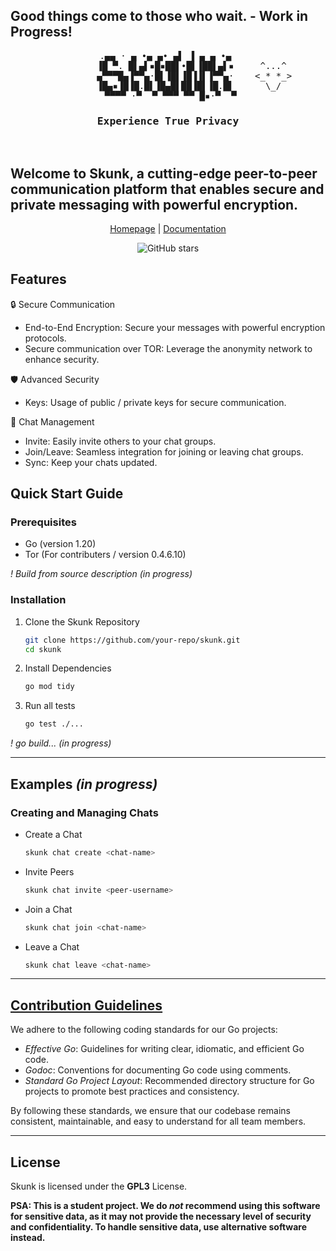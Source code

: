 <h2>Good things come to those who wait. - Work in Progress!</h2>

<div align="center"><pre>
.▄▄ · ▄ •▄ ▄• ▄▌ ▐ ▄ ▄ •▄ 
         ▐█ ▀. █▌▄▌▪█▪██▌•█▌▐██▌▄▌▪     ^...^
             ▄▀▀▀█▄▐▀▀▄·█▌▐█▌▐█▐▐▌▐▀▀▄·    <_* *_>   
        ▐█▄▪▐█▐█.█▌▐█▄█▌██▐█▌▐█.█▌      \_/
 ▀▀▀▀ ·▀  ▀ ▀▀▀ ▀▀ █▪·▀  ▀
<h3>Experience True Privacy</h3>
</pre></div>

## Welcome to Skunk, a cutting-edge peer-to-peer communication platform that enables secure and private messaging with powerful encryption.

<p align="center">
  <a href="https://scherzma.github.io/">Homepage</a> |
  <a href="https://github.com/scherzma/Skunk/wiki">Documentation</a>
</p>

<p align="center">
  <img src="https://img.shields.io/github/stars/scherzma/skunk?style=social" alt="GitHub stars">
</p>

## Features

🔒 Secure Communication
- End-to-End Encryption: Secure your messages with powerful encryption protocols.
- Secure communication over TOR: Leverage the anonymity network to enhance security.

🛡️ Advanced Security
- Keys: Usage of public / private keys for secure communication.

💬 Chat Management
- Invite: Easily invite others to your chat groups.
- Join/Leave: Seamless integration for joining or leaving chat groups.
- Sync: Keep your chats updated.

## Quick Start Guide
### Prerequisites
- Go (version 1.20)
- Tor (For contributers / version 0.4.6.10)

_! Build from source description (in progress)_

### Installation

1. Clone the Skunk Repository
   
   ```bash
   git clone https://github.com/your-repo/skunk.git
   cd skunk
   ```
   
2. Install Dependencies

   ```bash
   go mod tidy
   ```
   
3. Run all tests

   ```bash
   go test ./...
   ```
   
_! go build... (in progress)_   

***

## Examples _(in progress)_
### Creating and Managing Chats

- Create a Chat

  ```bash
  skunk chat create <chat-name>
  ```
  
- Invite Peers
  
  ```bash
  skunk chat invite <peer-username>
  ```
  
- Join a Chat
  
  ```bash
  skunk chat join <chat-name>
  ```
  
- Leave a Chat
  
  ```bash
  skunk chat leave <chat-name>
  ```

***

## <a href="https://github.com/scherzma/Skunk/wiki/Coding-Guidelines">Contribution Guidelines</a>
We adhere to the following coding standards for our Go projects:

- _Effective Go_: Guidelines for writing clear, idiomatic, and efficient Go code.
- _Godoc_: Conventions for documenting Go code using comments.
- _Standard Go Project Layout_: Recommended directory structure for Go projects to promote best practices and consistency.

By following these standards, we ensure that our codebase remains consistent, maintainable, and easy to understand for all team members.

***

## License
Skunk is licensed under the **GPL3** License.

**PSA: This is a student project. We do _not_ recommend using this software for sensitive data, as it may not provide the necessary level of security and confidentiality. To handle sensitive data, use alternative software instead.**
